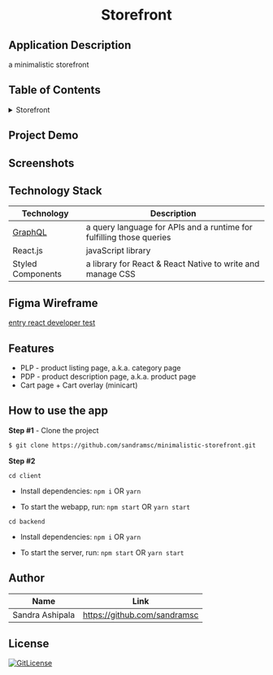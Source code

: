 <!-- PROJECT TITLE -->
  <h1 align="center">Storefront</h1>

## Application Description

a minimalistic storefront

## Table of Contents

<details>
<summary>Storefront</summary>

- [Application Description](#application-description)
- [Table of Contents](#table-of-contents)
- [Project Demo](#demo)
- [Screenshots](#screenshots)
- [Technology Stack](#technology-stack)
- [Features](#features)
- [How to use the app](#how-to-use-the-app)
- [Author](#author)
- [License](#license)

</details>

## Project Demo

<!--Explore the [App](..)-->

## Screenshots

## Technology Stack

| Technology                                                    | Description                                                          |
| ------------------------------------------------------------- | -------------------------------------------------------------------- |
| [GraphQL](https://github.com/scandiweb/junior-react-endpoint) | a query language for APIs and a runtime for fulfilling those queries |
| React.js                                                      | javaScript library                                                   |
| Styled Components                                             | a library for React & React Native to write and manage CSS           |

## Figma Wireframe

[entry react developer test](https://www.figma.com/file/MSyCAqVy1UgNap0pvqH6H3/Junior-Frontend-Test-Designs-Public)

## Features

- PLP - product listing page, a.k.a. category page
- PDP - product description page, a.k.a. product page
- Cart page + Cart overlay (minicart)

## How to use the app

**Step #1** - Clone the project

```bash
$ git clone https://github.com/sandramsc/minimalistic-storefront.git
```

**Step #2**

```
cd client
```

- Install dependencies: `npm i` OR `yarn`

- To start the webapp, run: `npm start` OR `yarn start`

```
cd backend
```

- Install dependencies: `npm i` OR `yarn`

- To start the server, run: `npm start` OR `yarn start`

## Author

| Name            | Link                         |
| --------------- | ---------------------------- |
| Sandra Ashipala | https://github.com/sandramsc |

## License

[![GitLicense](https://img.shields.io/badge/License-Apache-lime.svg)](https://github.com/sandramsc/SCANDIWEB-Junior-Developer-Test/blob/main/LICENSE)
